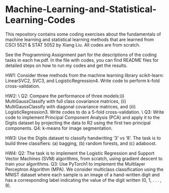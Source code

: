 # Machine-Learning-and-Statistical-Learning-Codes
This repository contains some coding exercises about the fundamentals of machine learning and statistical learning methods that are learned from CSCI 5521 &amp; STAT 5052 by Xiang Liu. All codes are from scratch. 

See the Programming Assignment part for the descriptions of the coding tasks in each hw.pdf. In the file with codes, you can find README files for detailed steps on how to run my codes and get the results. 

HW1: Consider three methods from the machine learning library scikit-learn: LinearSVC2, SVC3, and LogisticRegression4. Write code to perform k-fold cross-validation. 

HW2: \\
    Q2: Compare the performance of three models:(i) MultiGaussClassify with full class covariance matrices, (ii) MultiGaussClassify with diagonal covariance matrices, and (iii) LogisticRegression3. Write codes to do a 5-fold cross-validation. \\
    Q3: Write code to implement Principal Component Analysis (PCA) and apply it to the Digits dataset by projecting the data to R2 using the first two principal components.
    Q4: k-means for image segmentation.

HW3: Use the Digits dataset to classify handwriting ‘3’ vs ‘8’. The task is to build three classifiers: (a) bagging, (b) random forests, and (c) adaboost.

HW4: 
    Q2: The task is to implement the Logistic Regression and Support Vector Machines (SVM) algorithms, from scratch, using gradient descent to train your algorithms. 
    Q3: Use PyTorch1 to implement the Multilayer Perceptron Algorithm (MPA). We consider multiclass classification using the MNIST dataset where each sample is an image of a hand-written digit and has a corresponding label indicating the value of the digit written (0, 1, . . . , 9). 

